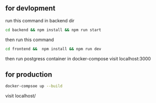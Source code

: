 ## for devlopment
run this command in backend dir
```bash
cd backend && npm install && npm run start
```
then run this command
```bash
cd frontend &&  npm install && npm run dev
```
then run postgress container in docker-compose
visit localhost:3000
## for production 
```bash
docker-compsoe up --build
```
visit localhost/
